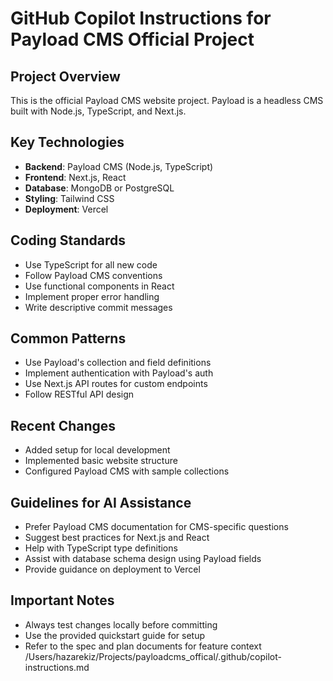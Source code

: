 # GitHub Copilot Instructions for Payload CMS Official Project

## Project Overview
This is the official Payload CMS website project. Payload is a headless CMS built with Node.js, TypeScript, and Next.js.

## Key Technologies
- **Backend**: Payload CMS (Node.js, TypeScript)
- **Frontend**: Next.js, React
- **Database**: MongoDB or PostgreSQL
- **Styling**: Tailwind CSS
- **Deployment**: Vercel

## Coding Standards
- Use TypeScript for all new code
- Follow Payload CMS conventions
- Use functional components in React
- Implement proper error handling
- Write descriptive commit messages

## Common Patterns
- Use Payload's collection and field definitions
- Implement authentication with Payload's auth
- Use Next.js API routes for custom endpoints
- Follow RESTful API design

## Recent Changes
- Added setup for local development
- Implemented basic website structure
- Configured Payload CMS with sample collections

## Guidelines for AI Assistance
- Prefer Payload CMS documentation for CMS-specific questions
- Suggest best practices for Next.js and React
- Help with TypeScript type definitions
- Assist with database schema design using Payload fields
- Provide guidance on deployment to Vercel

## Important Notes
- Always test changes locally before committing
- Use the provided quickstart guide for setup
- Refer to the spec and plan documents for feature context</content>
<parameter name="filePath">/Users/hazarekiz/Projects/payloadcms_offical/.github/copilot-instructions.md
